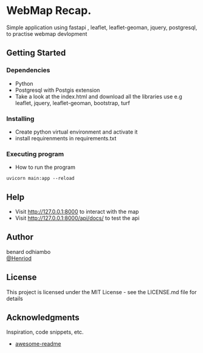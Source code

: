 # WebMap Recap.

Simple application using fastapi , leaflet, leaflet-geoman, jquery, postgresql, to practise webmap devlopment

## Getting Started

### Dependencies

- Python
- Postgresql with Postgis extension
- Take a look at the index.html and download all the libraries use e.g leaflet, jquery, leaflet-geoman, bootstrap, turf

### Installing

- Create python virtual environment and activate it
- install requirenments in requirements.txt

### Executing program

- How to run the program

```
uvicorn main:app --reload
```

## Help

- Visit http://127.0.0.1:8000 to interact with the map
- Visit http://127.0.0.1:8000/api/docs/ to test the api

## Author

benard odhiambo  
[@Henriod](https://twitter.com/henriod93)

## License

This project is licensed under the MIT License - see the LICENSE.md file for details

## Acknowledgments

Inspiration, code snippets, etc.

- [awesome-readme](https://github.com/matiassingers/awesome-readme)
